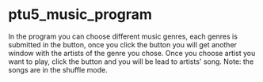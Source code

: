 # ptu5_music_program
In the program you can choose different music genres, each genres is submitted in the button, once you click the button you will get another window with the artists of the genre you chose. Once you choose artist you want to play, click the button and you will be lead to artists' song. Note: the songs are in the shuffle mode.
